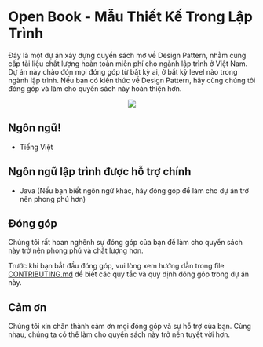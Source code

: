 # Open Book - Mẫu Thiết Kế Trong Lập Trình

Đây là một dự án xây dựng quyển sách mở về Design Pattern, nhằm cung cấp tài liệu chất lượng hoàn toàn miễn phí cho ngành lập trình ở Việt Nam. Dự án này chào đón mọi đóng góp từ bất kỳ ai, ở bất kỳ level nào trong ngành lập trình. Nếu bạn có kiến thức về Design Pattern, hãy cùng chúng tôi đóng góp và làm cho quyển sách này hoàn thiện hơn.

<div style="text-align:center"><img src="https://github.com/nguyenphuc22/Design-Patterns/blob/main/docs/images/OpenBook.png" /></div>

## Ngôn ngữ!

- Tiếng Việt

## Ngôn ngữ lập trình được hỗ trợ chính

- Java (Nếu bạn biết ngôn ngữ khác, hãy đóng góp để làm cho dự án trở nên phong phú hơn)

## Đóng góp

Chúng tôi rất hoan nghênh sự đóng góp của bạn để làm cho quyển sách này trở nên phong phú và chất lượng hơn.

Trước khi bạn bắt đầu đóng góp, vui lòng xem hướng dẫn trong file [CONTRIBUTING.md](https://github.com/nguyenphuc22/Design-Patterns/blob/main/CONTRIBUTING.md) để biết các quy tắc và quy định đóng góp trong dự án này.

## Cảm ơn

Chúng tôi xin chân thành cảm ơn mọi đóng góp và sự hỗ trợ của bạn. Cùng nhau, chúng ta có thể làm cho quyển sách này trở nên tuyệt vời hơn.
